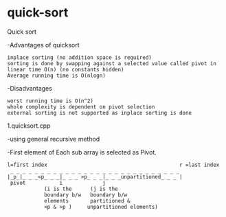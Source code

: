# quick-sort
Quick sort

  -Advantages of quicksort 

	inplace sorting (no addition space is required)
	sorting is done by swapping against a selected value called pivot in linear time O(n) (no constants hidden)
	Average running time is O(nlogn)
 
  -Disadvantages 

	worst running time is O(n^2)
	whole complexity is dependent on pivot selection
	external sorting is not supported as inplace sorting is done	


1.quicksort.cpp

  -using general recursive method

  -First element of Each sub array is selected as Pivot.

    l=first index                                           r =last index
     _ _ _ _ _ _ _ _ _ _ _ _ _ _ _ _ _ _ _ _ _ _ _ _ _ _ _ _
    |_p_|_ _ _<p_ _ _|_ _ _ >p_ _ _|_ _ _unpartitioned_ _ _ |
     pivot           i             j
                (i is the      (j is the
                boundary b/w   boundary b/w
                elements       partitioned &
                <p & >p )     unpartitioned elements)



